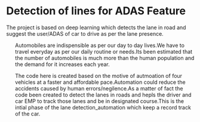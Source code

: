 # Detection of lines for ADAS Feature
The project is based on deep learning which detects the lane in road and suggest the user/ADAS of car to drive  as per the lane presence.

<ul>Automobiles are indispensible as per our day to day lives.We have to travel everyday  as per our daily routine or needs.Its been estimated that the number of automobiles is much more than the human population and the demand for it increases each year.</ul>

<ul>The code here is created based on the motive of autmoation of four vehicles at a faster and affordable pace.Automation could reduce the accidents caused by human errors/negilence.As a matter of fact the code been created to detect the lanes in roads and hepls the driver and car EMP to track those lanes and be in designated course.This is the intial phase of the lane detection_automation which keep a  record track of the car. </ul>
